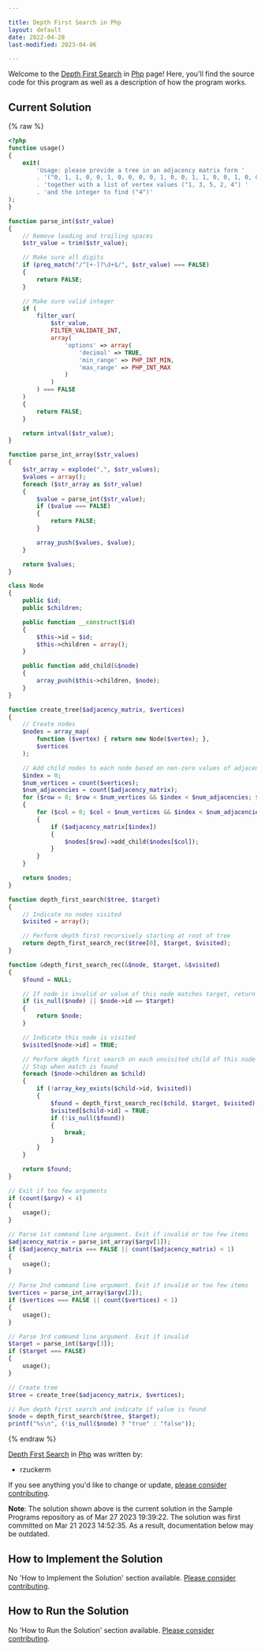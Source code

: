 ```yaml
---

title: Depth First Search in Php
layout: default
date: 2022-04-28
last-modified: 2023-04-06

---
```


Welcome to the [Depth First Search](https://sampleprograms.io/projects/depth-first-search) in [Php](https://sampleprograms.io/languages/php) page! Here, you'll find the source code for this program as well as a description of how the program works.

## Current Solution

{% raw %}

```php
<?php
function usage()
{
    exit(
        'Usage: please provide a tree in an adjacency matrix form '
        . '("0, 1, 1, 0, 0, 1, 0, 0, 0, 0, 1, 0, 0, 1, 1, 0, 0, 1, 0, 0, 0, 0, 1, 0, 0") '
        . 'together with a list of vertex values ("1, 3, 5, 2, 4") '
        . 'and the integer to find ("4")'
);
}

function parse_int($str_value)
{
    // Remove leading and trailing spaces
    $str_value = trim($str_value);

    // Make sure all digits
    if (preg_match("/^[+-]?\d+$/", $str_value) === FALSE)
    {
        return FALSE;
    }

    // Make sure valid integer
    if (
        filter_var(
            $str_value,
            FILTER_VALIDATE_INT,
            array(
                'options' => array(
                    'decimal' => TRUE,
                    'min_range' => PHP_INT_MIN,
                    'max_range' => PHP_INT_MAX
                )
            )
        ) === FALSE
    )
    {
        return FALSE;
    }

    return intval($str_value);
}

function parse_int_array($str_values)
{
    $str_array = explode(",", $str_values);
    $values = array();
    foreach ($str_array as $str_value)
    {
        $value = parse_int($str_value);
        if ($value === FALSE)
        {
            return FALSE;
        }

        array_push($values, $value);
    }

    return $values;
}

class Node
{
    public $id;
    public $children;

    public function __construct($id)
    {
        $this->id = $id;
        $this->children = array();
    }

    public function add_child(&$node)
    {
        array_push($this->children, $node);
    }
}

function create_tree($adjacency_matrix, $vertices)
{
    // Create nodes
    $nodes = array_map(
        function ($vertex) { return new Node($vertex); },
        $vertices
    );

    // Add child nodes to each node based on non-zero values of adjacency matrix
    $index = 0;
    $num_vertices = count($vertices);
    $num_adjacencies = count($adjacency_matrix);
    for ($row = 0; $row < $num_vertices && $index < $num_adjacencies; $row++)
    {
        for ($col = 0; $col < $num_vertices && $index < $num_adjacencies; $col++, $index++)
        {
            if ($adjacency_matrix[$index])
            {
                $nodes[$row]->add_child($nodes[$col]);
            }
        }
    }

    return $nodes;
}

function depth_first_search($tree, $target)
{
    // Indicate no nodes visited
    $visited = array();

    // Perform depth first recursively starting at root of tree
    return depth_first_search_rec($tree[0], $target, $visited);
}

function &depth_first_search_rec(&$node, $target, &$visited)
{
    $found = NULL;

    // If node is invalid or value of this node matches target, return this node
    if (is_null($node) || $node->id == $target)
    {
        return $node;
    }

    // Indicate this node is visited
    $visited[$node->id] = TRUE;

    // Perform depth first search on each unvisited child of this node (if any).
    // Stop when match is found
    foreach ($node->children as $child)
    {
        if (!array_key_exists($child->id, $visited))
        {
            $found = depth_first_search_rec($child, $target, $visited);
            $visited[$child->id] = TRUE;
            if (!is_null($found))
            {
                break;
            }
        }
    }

    return $found;
}

// Exit if too few arguments
if (count($argv) < 4)
{
    usage();
}

// Parse 1st command line argument. Exit if invalid or too few items
$adjacency_matrix = parse_int_array($argv[1]);
if ($adjacency_matrix === FALSE || count($adjacency_matrix) < 1)
{
    usage();
}

// Parse 2nd command line argument. Exit if invalid or too few items
$vertices = parse_int_array($argv[2]);
if ($vertices === FALSE || count($vertices) < 1)
{
    usage();
}

// Parse 3rd command line argument. Exit if invalid
$target = parse_int($argv[3]);
if ($target === FALSE)
{
    usage();
}

// Create tree
$tree = create_tree($adjacency_matrix, $vertices);

// Run depth first search and indicate if value is found
$node = depth_first_search($tree, $target);
printf("%s\n", (!is_null($node) ? "true" : "false"));
```

{% endraw %}

[Depth First Search](https://sampleprograms.io/projects/depth-first-search) in [Php](https://sampleprograms.io/languages/php) was written by:

- rzuckerm

If you see anything you'd like to change or update, [please consider contributing](https://github.com/TheRenegadeCoder/sample-programs).

**Note**: The solution shown above is the current solution in the Sample Programs repository as of Mar 27 2023 19:39:22. The solution was first committed on Mar 21 2023 14:52:35. As a result, documentation below may be outdated.

## How to Implement the Solution

No 'How to Implement the Solution' section available. [Please consider contributing](https://github.com/TheRenegadeCoder/sample-programs-website).

## How to Run the Solution

No 'How to Run the Solution' section available. [Please consider contributing](https://github.com/TheRenegadeCoder/sample-programs-website).